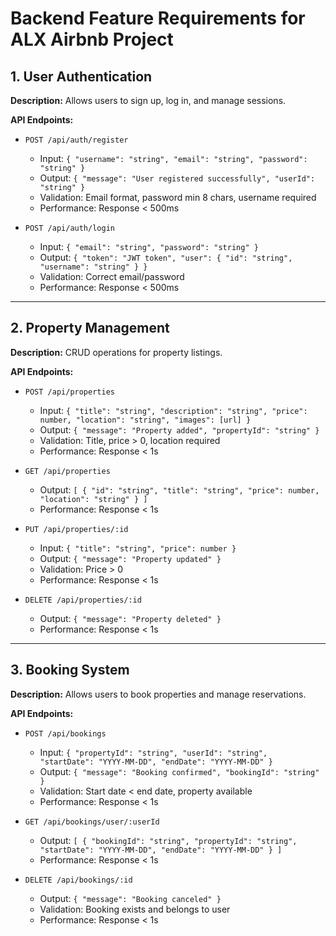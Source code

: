 # Backend Feature Requirements for ALX Airbnb Project

## 1. User Authentication

**Description:** Allows users to sign up, log in, and manage sessions.

**API Endpoints:**

- `POST /api/auth/register`

  - Input: `{ "username": "string", "email": "string", "password": "string" }`
  - Output: `{ "message": "User registered successfully", "userId": "string" }`
  - Validation: Email format, password min 8 chars, username required
  - Performance: Response < 500ms

- `POST /api/auth/login`
  - Input: `{ "email": "string", "password": "string" }`
  - Output: `{ "token": "JWT token", "user": { "id": "string", "username": "string" } }`
  - Validation: Correct email/password
  - Performance: Response < 500ms

---

## 2. Property Management

**Description:** CRUD operations for property listings.

**API Endpoints:**

- `POST /api/properties`

  - Input: `{ "title": "string", "description": "string", "price": number, "location": "string", "images": [url] }`
  - Output: `{ "message": "Property added", "propertyId": "string" }`
  - Validation: Title, price > 0, location required
  - Performance: Response < 1s

- `GET /api/properties`

  - Output: `[ { "id": "string", "title": "string", "price": number, "location": "string" } ]`
  - Performance: Response < 1s

- `PUT /api/properties/:id`

  - Input: `{ "title": "string", "price": number }`
  - Output: `{ "message": "Property updated" }`
  - Validation: Price > 0
  - Performance: Response < 1s

- `DELETE /api/properties/:id`
  - Output: `{ "message": "Property deleted" }`
  - Performance: Response < 1s

---

## 3. Booking System

**Description:** Allows users to book properties and manage reservations.

**API Endpoints:**

- `POST /api/bookings`

  - Input: `{ "propertyId": "string", "userId": "string", "startDate": "YYYY-MM-DD", "endDate": "YYYY-MM-DD" }`
  - Output: `{ "message": "Booking confirmed", "bookingId": "string" }`
  - Validation: Start date < end date, property available
  - Performance: Response < 1s

- `GET /api/bookings/user/:userId`

  - Output: `[ { "bookingId": "string", "propertyId": "string", "startDate": "YYYY-MM-DD", "endDate": "YYYY-MM-DD" } ]`
  - Performance: Response < 1s

- `DELETE /api/bookings/:id`
  - Output: `{ "message": "Booking canceled" }`
  - Validation: Booking exists and belongs to user
  - Performance: Response < 1s
